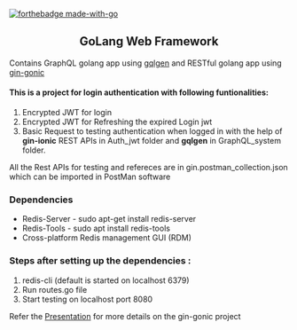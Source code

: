 [![forthebadge made-with-go](http://ForTheBadge.com/images/badges/made-with-go.svg)](https://go.dev/)
<span><h2 align="center">GoLang Web Framework </h2></span>
Contains GraphQL golang app using [gqlgen](https://github.com/99designs/gqlgen) and RESTful golang app using [gin-gonic](https://github.com/gin-gonic/gin)

#### This is a project for login authentication with following funtionalities: ####
1. Encrypted JWT for login 
2. Encrypted JWT for Refreshing the expired Login jwt
3. Basic Request to testing authentication when logged in with the help of **gin-ionic** REST APIs in Auth_jwt folder and **gqlgen** in GraphQL_system folder.

All the Rest APIs for testing and refereces are in gin.postman_collection.json which can be imported in PostMan software

### Dependencies
- Redis-Server - sudo apt-get install redis-server
- Redis-Tools  - sudo apt install redis-tools
- Cross-platform Redis management GUI (RDM)
	
### Steps after setting up the dependencies :
1. redis-cli (default is started on localhost 6379)
2. Run routes.go file 
3. Start testing on localhost port 8080

Refer the [Presentation](https://github.com/Rahil-Parikh/GoLang_Web_Framework/files/9472823/Go-Lang.IA.pptx) for more details on the gin-gonic project
